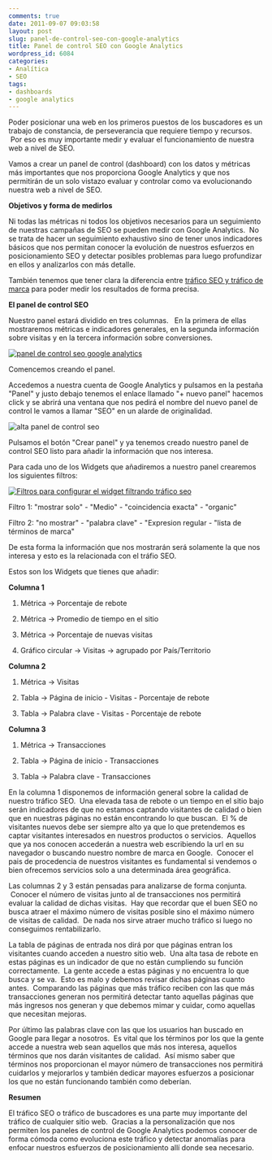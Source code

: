 ```yaml
---
comments: true
date: 2011-09-07 09:03:58
layout: post
slug: panel-de-control-seo-con-google-analytics
title: Panel de control SEO con Google Analytics
wordpress_id: 6084
categories:
- Analítica
- SEO
tags:
- dashboards
- google analytics
---
```


Poder posicionar una web en los primeros puestos de los buscadores es un trabajo de constancia, de perseverancia que requiere tiempo y recursos.  Por eso es muy importante medir y evaluar el funcionamiento de nuestra web a nivel de SEO.

Vamos a crear un panel de control (dashboard) con los datos y métricas más importantes que nos proporciona Google Analytics y que nos permitirán de un solo vistazo evaluar y controlar como va evolucionando nuestra web a nivel de SEO.

**Objetivos y forma de medirlos**

Ni todas las métricas ni todos los objetivos necesarios para un seguimiento de nuestras campañas de SEO se pueden medir con Google Analytics.  No se trata de hacer un seguimiento exhaustivo sino de tener unos indicadores básicos que nos permitan conocer la evolución de nuestros esfuerzos en posicionamiento SEO y detectar posibles problemas para luego profundizar en ellos y analizarlos con más detalle.

También tenemos que tener clara la diferencia entre [tráfico SEO y tráfico de marca](http://www.alvareznavarro.es/6087/posicionamiento-en-buscadores-trafico-seo-y-trafico-de-marca/) para poder medir los resultados de forma precisa.

**El panel de control SEO**

Nuestro panel estará dividido en tres columnas.   En la primera de ellas mostraremos métricas e indicadores generales, en la segunda información sobre visitas y en la tercera información sobre conversiones.

[![panel de control seo google analytics](http://www.alvareznavarro.es/wp-content/uploads/2011/08/seo_dashboard.jpg)](http://www.alvareznavarro.es/wp-content/uploads/2011/08/seo_dashboard.jpg)

Comencemos creando el panel.

Accedemos a nuestra cuenta de Google Analytics y pulsamos en la pestaña "Panel" y justo debajo tenemos el enlace llamado "+ nuevo panel" hacemos click y se abrirá una ventana que nos pedirá el nombre del nuevo panel de control le vamos a llamar "SEO" en un alarde de originalidad.

![alta panel de control seo](http://www.alvareznavarro.es/wp-content/uploads/2011/08/report_name.png)

Pulsamos el botón "Crear panel" y ya tenemos creado nuestro panel de control SEO listo para añadir la información que nos interesa.

Para cada uno de los Widgets que añadiremos a nuestro panel crearemos los siguientes filtros:

[![Filtros para configurar el widget filtrando tráfico seo](http://www.alvareznavarro.es/wp-content/uploads/2011/08/widget_settings.jpg)](http://www.alvareznavarro.es/wp-content/uploads/2011/08/widget_settings.jpg)

Filtro 1: "mostrar solo" - "Medio" - "coincidencia exacta" - "organic"

Filtro 2: "no mostrar" - "palabra clave" - "Expresion regular - "lista de términos de marca"

De esta forma la información que nos mostrarán será solamente la que nos interesa y esto es la relacionada con el tráfio SEO.

Estos son los Widgets que tienes que añadir:

**Columna 1**



	
  1. Métrica -> Porcentaje de rebote

	
  2. Métrica -> Promedio de tiempo en el sitio

	
  3. Métrica -> Porcentaje de nuevas visitas

	
  4. Gráfico circular -> Visitas -> agrupado por País/Territorio


**Columna 2**



	
  1. Métrica -> Visitas

	
  2. Tabla -> Página de inicio - Visitas - Porcentaje de rebote

	
  3. Tabla -> Palabra clave - Visitas - Porcentaje de rebote


**Columna 3**



	
  1. Métrica -> Transacciones

	
  2. Tabla -> Página de inicio - Transacciones

	
  3. Tabla -> Palabra clave - Transacciones


En la columna 1 disponemos de información general sobre la calidad de nuestro tráfico SEO.  Una elevada tasa de rebote o un tiempo en el sitio bajo serán indicadores de que no estamos captando visitantes de calidad o bien que en nuestras páginas no están encontrando lo que buscan.  El % de visitantes nuevos debe ser siempre alto ya que lo que pretendemos es captar visitantes interesados en nuestros productos o servicios.  Aquellos que ya nos conocen accederán a nuestra web escribiendo la url en su navegador o buscando nuestro nombre de marca en Google.  Conocer el pais de procedencia de nuestros visitantes es fundamental si vendemos o bien ofrecemos servicios solo a una determinada área geográfica.

Las columnas 2 y 3 están pensadas para analizarse de forma conjunta.  Conocer el número de visitas junto al de transacciones nos permitirá evaluar la calidad de dichas visitas.  Hay que recordar que el buen SEO no busca atraer el máximo número de visitas posible sino el máximo número de visitas de calidad.  De nada nos sirve atraer mucho tráfico si luego no conseguimos rentabilizarlo.

La tabla de páginas de entrada nos dirá por que páginas entran los visitantes cuando acceden a nuestro sitio web.  Una alta tasa de rebote en estas páginas es un indicador de que no están cumpliendo su función correctamente.  La gente accede a estas páginas y no encuentra lo que busca y se va.  Esto es malo y debemos revisar dichas páginas cuanto antes.  Comparando las páginas que más tráfico reciben con las que más transacciones generan nos permitirá detectar tanto aquellas páginas que más ingresos nos generan y que debemos mimar y cuidar, como aquellas que necesitan mejoras.

Por último las palabras clave con las que los usuarios han buscado en Google para llegar a nosotros.  Es vital que los términos por los que la gente accede a nuestra web sean aquellos que más nos interesa, aquellos términos que nos darán visitantes de calidad.  Así mismo saber que términos nos proporcionan el mayor número de transacciones nos permitirá cuidarlos y mejorarlos y también dedicar mayores esfuerzos a posicionar los que no están funcionando también como deberían.

**Resumen**

El tráfico SEO o tráfico de buscadores es una parte muy importante del tráfico de cualquier sitio web.  Gracias a la personalización que nos permiten los paneles de control de Google Analytics podemos conocer de forma cómoda como evoluciona este tráfico y detectar anomalías para enfocar nuestros esfuerzos de posicionamiento allí donde sea necesario.
